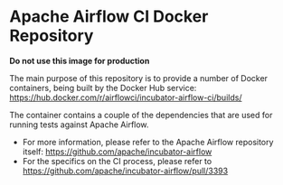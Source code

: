 # Apache Airflow CI Docker Repository

**Do not use this image for production**

The main purpose of this repository is to provide a number of Docker containers, being built by the Docker Hub service: https://hub.docker.com/r/airflowci/incubator-airflow-ci/builds/

The container contains a couple of the dependencies that are used for running tests against Apache Airflow.

- For more information, please refer to the Apache Airflow repository itself: https://github.com/apache/incubator-airflow
- For the specifics on the CI process, please refer to https://github.com/apache/incubator-airflow/pull/3393
